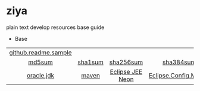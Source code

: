 # ziya
plain text develop resources base guide

* Base

| | | | | | |
|:---:|:---:|:---:|:---:|:---:|:---:|
|[github.readme.sample](/Base/markdown/github.readme.md.sample)| | | | | |
|[md5sum](/Base/verify/md5sum)|[sha1sum](/Base/verify/sha1sum)|[sha256sum](/Base/verify/sha256sum)|[sha384sum](/Base/verify/sha384sum)|[sha512sum](/Base/verify/sha512sum)|[gpg](/Base/verify/gpg)|
|[oracle.jdk](/Base/devlop.environment/oracle.jdk)|[maven](/Base/devlop.environment/maven)|[Eclipse JEE Neon](/Base/eclipse.jee.neon)|[Eclipse.Config.Maven](/Base/eclipse.jee.neon.integrate.standalone.maven)|[tomcat](/Base/devlop.environment/tomcat)|[Eclipse.Config.Tomcat](/Base/eclipse.jee.neon.integrate.tomcat)|



